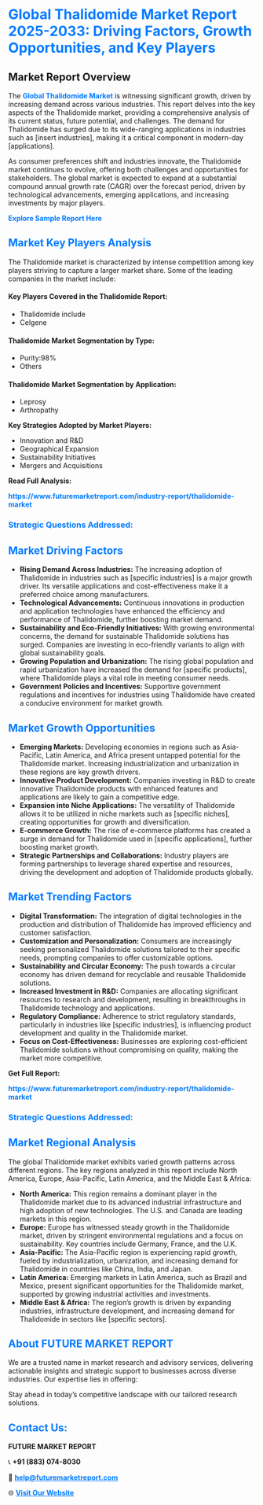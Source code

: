 <h1 style="color: #007BFF;">Global Thalidomide Market Report 2025-2033: Driving Factors, Growth Opportunities, and Key Players</h1>

<section id="overview">
<h2>Market Report Overview</h2>
<p>The <a href="https://www.futuremarketreport.com/industry-report/thalidomide-market" style="color: #007BFF; text-decoration: none;"><strong>Global Thalidomide Market</strong></a> is witnessing significant growth, driven by increasing demand across various industries. This report delves into the key aspects of the Thalidomide market, providing a comprehensive analysis of its current status, future potential, and challenges. The demand for Thalidomide has surged due to its wide-ranging applications in industries such as [insert industries], making it a critical component in modern-day [applications].</p>
<p>As consumer preferences shift and industries innovate, the Thalidomide market continues to evolve, offering both challenges and opportunities for stakeholders. The global market is expected to expand at a substantial compound annual growth rate (CAGR) over the forecast period, driven by technological advancements, emerging applications, and increasing investments by major players.</p>
</section>

<section id="overview">
<p><a href="https://www.futuremarketreport.com/request-sample/reportId=99455" style="color: #007BFF; text-decoration: none;"><strong>Explore Sample Report Here</strong></a></p>
</section>

<section id="key-players">
<h2 style="color: #007BFF;">Market Key Players Analysis</h2>
<p>The Thalidomide market is characterized by intense competition among key players striving to capture a larger market share. Some of the leading companies in the market include:</p>
<h4>Key Players Covered in the Thalidomide Report:</h4>
<ul><li>Thalidomide include</li><li>Celgene</li></ul>
<h4>Thalidomide Market Segmentation by Type:</h4>
<ul><li>Purity:98%</li><li>Others</li></ul>

<h4>Thalidomide Market Segmentation by Application:</h4>
<ul><li>Leprosy</li><li>Arthropathy</li></ul>
<p><strong>Key Strategies Adopted by Market Players:</strong></p>
<ul>
<li>Innovation and R&D</li>
<li>Geographical Expansion</li>
<li>Sustainability Initiatives</li>
<li>Mergers and Acquisitions</li>
</ul>
</section>

<section>
<p><strong>Read Full Analysis: </strong></p><a href="https://www.futuremarketreport.com/industry-report/thalidomide-market" style="color: #007BFF; text-decoration: none;"><strong>https://www.futuremarketreport.com/industry-report/thalidomide-market</strong></a>
<h3 style="color: #007BFF;">Strategic Questions Addressed:</h3>
</section>

<section id="driving-factors">
<h2 style="color: #007BFF;">Market Driving Factors</h2>
<ul>
<li><strong>Rising Demand Across Industries:</strong> The increasing adoption of Thalidomide in industries such as [specific industries] is a major growth driver. Its versatile applications and cost-effectiveness make it a preferred choice among manufacturers.</li>
<li><strong>Technological Advancements:</strong> Continuous innovations in production and application technologies have enhanced the efficiency and performance of Thalidomide, further boosting market demand.</li>
<li><strong>Sustainability and Eco-Friendly Initiatives:</strong> With growing environmental concerns, the demand for sustainable Thalidomide solutions has surged. Companies are investing in eco-friendly variants to align with global sustainability goals.</li>
<li><strong>Growing Population and Urbanization:</strong> The rising global population and rapid urbanization have increased the demand for [specific products], where Thalidomide plays a vital role in meeting consumer needs.</li>
<li><strong>Government Policies and Incentives:</strong> Supportive government regulations and incentives for industries using Thalidomide have created a conducive environment for market growth.</li>
</ul>
</section>

<section id="growth-opportunities">
<h2 style="color: #007BFF;">Market Growth Opportunities</h2>
<ul>
<li><strong>Emerging Markets:</strong> Developing economies in regions such as Asia-Pacific, Latin America, and Africa present untapped potential for the Thalidomide market. Increasing industrialization and urbanization in these regions are key growth drivers.</li>
<li><strong>Innovative Product Development:</strong> Companies investing in R&D to create innovative Thalidomide products with enhanced features and applications are likely to gain a competitive edge.</li>
<li><strong>Expansion into Niche Applications:</strong> The versatility of Thalidomide allows it to be utilized in niche markets such as [specific niches], creating opportunities for growth and diversification.</li>
<li><strong>E-commerce Growth:</strong> The rise of e-commerce platforms has created a surge in demand for Thalidomide used in [specific applications], further boosting market growth.</li>
<li><strong>Strategic Partnerships and Collaborations:</strong> Industry players are forming partnerships to leverage shared expertise and resources, driving the development and adoption of Thalidomide products globally.</li>
</ul>
</section>

<section id="trending-factors">
<h2 style="color: #007BFF;">Market Trending Factors</h2>
<ul>
<li><strong>Digital Transformation:</strong> The integration of digital technologies in the production and distribution of Thalidomide has improved efficiency and customer satisfaction.</li>
<li><strong>Customization and Personalization:</strong> Consumers are increasingly seeking personalized Thalidomide solutions tailored to their specific needs, prompting companies to offer customizable options.</li>
<li><strong>Sustainability and Circular Economy:</strong> The push towards a circular economy has driven demand for recyclable and reusable Thalidomide solutions.</li>
<li><strong>Increased Investment in R&D:</strong> Companies are allocating significant resources to research and development, resulting in breakthroughs in Thalidomide technology and applications.</li>
<li><strong>Regulatory Compliance:</strong> Adherence to strict regulatory standards, particularly in industries like [specific industries], is influencing product development and quality in the Thalidomide market.</li>
<li><strong>Focus on Cost-Effectiveness:</strong> Businesses are exploring cost-efficient Thalidomide solutions without compromising on quality, making the market more competitive.</li>
</ul>
</section>

<section>
<p><strong>Get Full Report: </strong></p><a href="https://www.futuremarketreport.com/industry-report/thalidomide-market" style="color: #007BFF; text-decoration: none;"><strong>https://www.futuremarketreport.com/industry-report/thalidomide-market</strong></a>
<h3 style="color: #007BFF;">Strategic Questions Addressed:</h3>
</section>


<section id="regional-analysis">
<h2 style="color: #007BFF;">Market Regional Analysis</h2>
<p>The global Thalidomide market exhibits varied growth patterns across different regions. The key regions analyzed in this report include North America, Europe, Asia-Pacific, Latin America, and the Middle East & Africa:</p>
<ul>
<li><strong>North America:</strong> This region remains a dominant player in the Thalidomide market due to its advanced industrial infrastructure and high adoption of new technologies. The U.S. and Canada are leading markets in this region.</li>
<li><strong>Europe:</strong> Europe has witnessed steady growth in the Thalidomide market, driven by stringent environmental regulations and a focus on sustainability. Key countries include Germany, France, and the U.K.</li>
<li><strong>Asia-Pacific:</strong> The Asia-Pacific region is experiencing rapid growth, fueled by industrialization, urbanization, and increasing demand for Thalidomide in countries like China, India, and Japan.</li>
<li><strong>Latin America:</strong> Emerging markets in Latin America, such as Brazil and Mexico, present significant opportunities for the Thalidomide market, supported by growing industrial activities and investments.</li>
<li><strong>Middle East & Africa:</strong> The region’s growth is driven by expanding industries, infrastructure development, and increasing demand for Thalidomide in sectors like [specific sectors].</li>
</ul>
</section>

<footer>
<h2 style="color: #007BFF;">About FUTURE MARKET REPORT</h2>
<p>We are a trusted name in market research and advisory services, delivering actionable insights and strategic support to businesses across diverse industries. Our expertise lies in offering:</p>

<p>Stay ahead in today’s competitive landscape with our tailored research solutions.</p>

<h2 style="color: #007BFF;">Contact Us:</h2>
<p><strong>FUTURE MARKET REPORT</strong></p>
<p>📞 <strong>+91 (883) 074-8030</strong></p>
<p>📧 <strong><a href="mailto:help@futuremarketreport.com" style="color: #007BFF;">help@futuremarketreport.com</a></strong></p>
<p>🌐 <strong><a href="https://www.futuremarketreport.com/" style="color: #007BFF;">Visit Our Website</a></strong></p>
</footer>